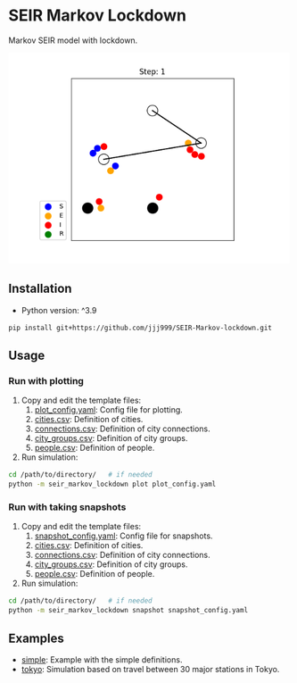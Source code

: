 # SEIR Markov Lockdown

Markov SEIR model with lockdown.

![demo](./examples/simple/result_simple.gif)

## Installation

- Python version: ^3.9

```sh
pip install git+https://github.com/jjj999/SEIR-Markov-lockdown.git
```

## Usage

### Run with plotting

1. Copy and edit the template files:
   1. [plot_config.yaml](./examples/template/plot_config.yaml): Config file for plotting.
   2. [cities.csv](./examples/template/cities.csv): Definition of cities.
   3. [connections.csv](./examples/template/connections.csv): Definition of city connections.
   4. [city_groups.csv](./examples/template/city_groups.csv): Definition of city groups.
   5. [people.csv](./examples/template/people.csv): Definition of people.
2. Run simulation:
  ```sh
  cd /path/to/directory/   # if needed
  python -m seir_markov_lockdown plot plot_config.yaml
  ```

### Run with taking snapshots

1. Copy and edit the template files:
   1. [snapshot_config.yaml](./examples/template/snapshot_config.yaml): Config file for snapshots.
   2. [cities.csv](./examples/template/cities.csv): Definition of cities.
   3. [connections.csv](./examples/template/connections.csv): Definition of city connections.
   4. [city_groups.csv](./examples/template/city_groups.csv): Definition of city groups.
   5. [people.csv](./examples/template/people.csv): Definition of people.
2. Run simulation:
  ```sh
  cd /path/to/directory/   # if needed
  python -m seir_markov_lockdown snapshot snapshot_config.yaml
  ```

## Examples

- [simple](./examples/simple/): Example with the simple definitions.
- [tokyo](./examples/tokyo/): Simulation based on travel between 30 major stations in Tokyo.
